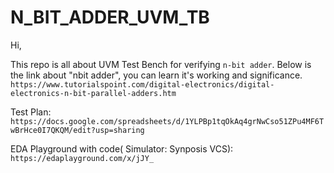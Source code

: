 # N_BIT_ADDER_UVM_TB
Hi,

This repo is all about UVM Test Bench for verifying `n-bit adder`.
Below is the link about "nbit adder", you can learn it's working and significance.
  `https://www.tutorialspoint.com/digital-electronics/digital-electronics-n-bit-parallel-adders.htm`

Test Plan:
 `https://docs.google.com/spreadsheets/d/1YLPBp1tqOkAq4grNwCso51ZPu4MF6TwBrHce0I7QKQM/edit?usp=sharing`


EDA Playground with code( Simulator: Synposis VCS): 
  `https://edaplayground.com/x/jJY_`